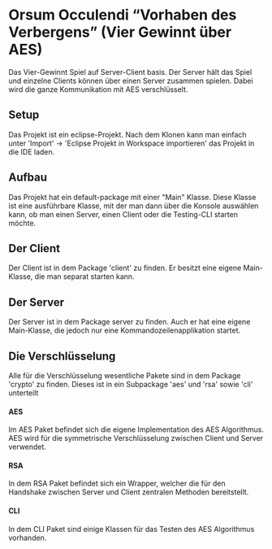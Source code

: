 # Orsum Occulendi “Vorhaben des Verbergens” (Vier Gewinnt über AES)

Das Vier-Gewinnt Spiel auf Server-Client basis. Der Server hält das Spiel und einzelne Clients können über einen Server zusammen spielen. Dabei wird die ganze Kommunikation mit AES verschlüsselt.

## Setup
Das Projekt ist ein eclipse-Projekt. Nach dem Klonen kann man einfach unter 'Import' -> 'Eclipse Projekt in Workspace importieren' das Projekt in die IDE laden. 

## Aufbau
Das Projekt hat ein default-package mit einer "Main" Klasse. Diese Klasse ist eine ausführbare Klasse, mit der man dann über die Konsole auswählen kann, ob man einen Server, einen Client oder die Testing-CLI starten möchte. 

## Der Client
Der Client ist in dem Package 'client' zu finden. Er besitzt eine eigene Main-Klasse, die man separat starten kann. 

## Der Server
Der Server ist in dem Package server zu finden. Auch er hat eine eigene Main-Klasse, die jedoch nur eine Kommandozeilenapplikation startet. 

## Die Verschlüsselung
Alle für die Verschlüsselung wesentliche Pakete sind in dem Package 'crypto' zu finden. Dieses ist in ein Subpackage 'aes' und 'rsa' sowie 'cli' unterteilt

#### AES
Im AES Paket befindet sich die eigene Implementation des AES Algorithmus. AES wird für die symmetrische Verschlüsselung zwischen Client und Server verwendet.

#### RSA
In dem RSA Paket befindet sich ein Wrapper, welcher die für den Handshake zwischen Server und Client zentralen Methoden bereitstellt.

#### CLI
In dem CLI Paket sind einige Klassen für das Testen des AES Algorithmus vorhanden.
